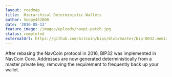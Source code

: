 ```yaml
---
layout: roadmap
title:  Hierarchical Deterministic Wallets
author: Soopy452000
date: '2016-05-13'
feature_image: /images/uploads/navpi-patch.jpg
status: completed
externalUrl: https://github.com/bitcoin/bips/blob/master/bip-0032.mediawiki
---
```


After rebasing the NavCoin protocol in 2016, BIP32 was implemented in NavCoin Core. Addresses are now generated deterministically from a master private key, removing the requirement to frequently back up your wallet.
